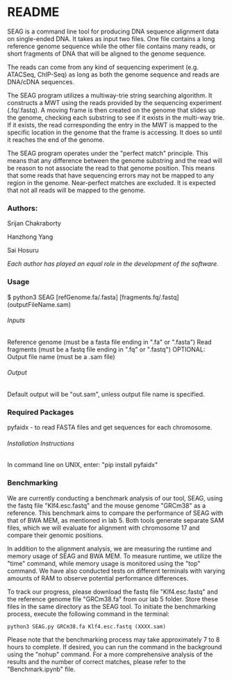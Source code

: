 # README
SEAG is a command line tool for producing DNA sequence alignment data on single-ended DNA. It takes as input two files. One file contains a long reference genome sequence while the other file contains many reads, or short fragments of DNA that will be aligned to the genome sequence.

The reads can come from any kind of sequencing experiment (e.g. ATACSeq, ChIP-Seq) as long as both the genome sequence and reads are DNA/cDNA sequences.

The SEAG program utilizes a multiway-trie string searching algorithm. It constructs a MWT using the reads provided by the sequencing experiment (.fq/.fastq). A moving frame is then created on the genome that slides up the genome, checking each substring to see if it exists in the multi-way trie. If it exists, the read corresponding the entry in the MWT is mapped to the specific location in the genome that the frame is accessing. It does so until it reaches the end of the genome.

The SEAG program operates under the "perfect match" principle. This means that any difference between the genome substring and the read will be reason to not associate the read to that genome position. This means that some reads that have sequencing errors may not be mapped to any region in the genome. Near-perfect matches are excluded. It is expected that not all reads will be mapped to the genome.


### Authors:
Srijan Chakraborty

Hanzhong Yang

Sai Hosuru

*Each author has played an equal role in the development of the software.*

### Usage
$ python3 SEAG [refGenome.fa/.fasta] [fragments.fq/.fastq] (outputFileName.sam)

###### Inputs
Reference genome (must be a fasta file ending in ".fa" or ".fasta")
Read fragments (must be a fastq file ending in ".fq" or ".fastq")
OPTIONAL: Output file name (must be a .sam file)

###### Output
Default output will be "out.sam", unless output file name is specified.


### Required Packages
pyfaidx - to read FASTA files and get sequences for each chromosome.

###### Installation Instructions
In command line on UNIX, enter:
"pip install pyfaidx"

### Benchmarking
We are currently conducting a benchmark analysis of our tool, SEAG, using the fastq file "Klf4.esc.fastq" and the mouse genome "GRCm38" as a reference. This benchmark aims to compare the performance of SEAG with that of BWA MEM, as mentioned in lab 5. Both tools generate separate SAM files, which we will evaluate for alignment with chromosome 17 and compare their genomic positions.

In addition to the alignment analysis, we are measuring the runtime and memory usage of SEAG and BWA MEM. To measure runtime, we utilize the "time" command, while memory usage is monitored using the "top" command. We have also conducted tests on different terminals with varying amounts of RAM to observe potential performance differences.

To track our progress, please download the fastq file "Klf4.esc.fastq" and the reference genome file "GRCm38.fa" from our lab 5 folder. Store these files in the same directory as the SEAG tool. To initiate the benchmarking process, execute the following command in the terminal:

```
python3 SEAG.py GRCm38.fa Klf4.esc.fastq (XXXX.sam)

```

Please note that the benchmarking process may take approximately 7 to 8 hours to complete. If desired, you can run the command in the background using the "nohup" command. For a more comprehensive analysis of the results and the number of correct matches, please refer to the "Benchmark.ipynb" file.
